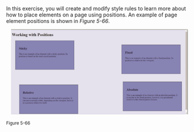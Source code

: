 In this exercise, you will create and modify style rules to learn more about how to place elements on a page using positions. An example of page element positions is shown in _Figure 5-66_.

<p align='center'>
<img src='../assets/CFw9oxLIRlqdZzvpPTE2.png' width='95%' alt='Page element positions shown in a webpage. Sticky, fixed, relative, and absolute positons are displayed in the webpage.' />
</p>
<sup>Figure 5-66</sup>
